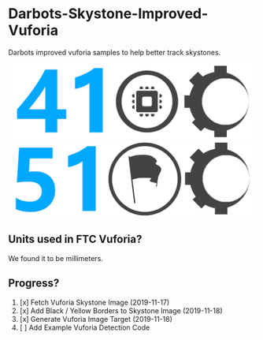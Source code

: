 # Darbots-Skystone-Improved-Vuforia
Darbots improved vuforia samples to help better track skystones.   

![4100Logo](https://github.com/DarlingtonProgramming/DarBots-Shared-Doc/blob/master/static/teamImage/4100Logo.png)
![5100Logo](https://github.com/DarlingtonProgramming/DarBots-Shared-Doc/blob/master/static/teamImage/5100Logo.png)

## Units used in FTC Vuforia?
We found it to be millimeters. 

## Progress?

1. [x] Fetch Vuforia Skystone Image (2019-11-17)
2. [x] Add Black / Yellow Borders to Skystone Image (2019-11-18)
3. [x] Generate Vuforia Image Target (2019-11-18)
4. [ ] Add Example Vuforia Detection Code

